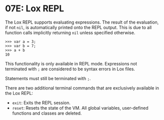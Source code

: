 # 07E: Lox REPL

The Lox REPL supports evaluating expressions. The result of the evaluation, if not `nil`, is automatically printed onto the REPL output. This is due to all function calls implicitly returning `nil` unless specified otherwise.

```
>>> var a = 3;
>>> var b = 7;
>>> a + b
10
```

This functionality is only available in REPL mode. Expressions not terminated with `;` are considered to be syntax errors in Lox files.

Statements must still be terminated with `;`.

There are two additional terminal commands that are exclusively available in the Lox REPL:

- `exit`: Exits the REPL session.
- `reset`: Resets the state of the VM. All global variables, user-defined functions and classes are deleted.